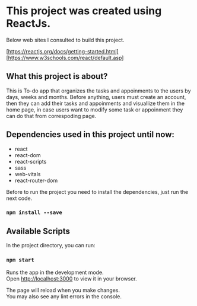 # This project was created using ReactJs.

Below web sites I consulted to build this project.

[https://reactjs.org/docs/getting-started.html]
[https://www.w3schools.com/react/default.asp]

## What this project is about?

This is To-do app that organizes the tasks and appoinments to the users by days, weeks and months.
Before anything, users must create an account, then they can add their tasks and appoinments and 
visuallize them in the home page, in case users want to modify some task or appoinment they can do that
from correspoding page.

## Dependencies used in this project until now:

- react
- react-dom
- react-scripts
- sass
- web-vitals
- react-router-dom

Before to run the project you need to install the dependencies, just run the next code.

### `npm install --save`

## Available Scripts

In the project directory, you can run:

### `npm start`

Runs the app in the development mode.\
Open [http://localhost:3000](http://localhost:3000) to view it in your browser.

The page will reload when you make changes.\
You may also see any lint errors in the console.
